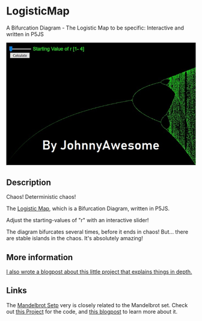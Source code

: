 # LogisticMap
A Bifurcation Diagram - The Logistic Map to be specific: Interactive and written in P5JS

![Logistic Map](https://raw.githubusercontent.com/johnnyawesome/LogisticMap/master/LogisticMapSlider/DemoImages/LogisticMapSlider1.jpg)

## Description

Chaos! Deterministic chaos! 

The [Logistic Map](https://en.wikipedia.org/wiki/Logistic_map), which is a Bifurcation Diagram, written in P5JS.

Adjust the starting-values of "r" with an interactive slider!

The diagram bifurcates several times, before it ends in chaos! But... there are stable islands in the chaos. It's absolutely amazing!


## More information
[I also wrote a blogpost about this little project that explains things in depth.](https://breaksome.tech/bifurcation-diagram:-coding-a-logistic-map-in-p5js/)


## Links
 
The  [Mandelbrot Setp](https://github.com/johnnyawesome/Mandelbrot) very is closely related to the Mandelbrot set. Check out [this Project](https://github.com/johnnyawesome/Mandelbrot)
for the code, and  [this blogpost](https://breaksome.tech/coding-the-mandelbrot-set-in-p5js/) to learn more about it.
